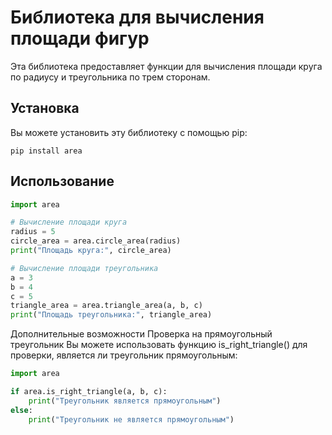 # Библиотека для вычисления площади фигур

Эта библиотека предоставляет функции для вычисления площади круга по радиусу и треугольника по трем сторонам.

## Установка

Вы можете установить эту библиотеку с помощью pip:

`pip install area`


## Использование

```python
import area

# Вычисление площади круга
radius = 5
circle_area = area.circle_area(radius)
print("Площадь круга:", circle_area)

# Вычисление площади треугольника
a = 3
b = 4
c = 5
triangle_area = area.triangle_area(a, b, c)
print("Площадь треугольника:", triangle_area)
```

Дополнительные возможности
Проверка на прямоугольный треугольник
Вы можете использовать функцию is_right_triangle() для проверки, является ли треугольник прямоугольным:

```python
import area

if area.is_right_triangle(a, b, c):
    print("Треугольник является прямоугольным")
else:
    print("Треугольник не является прямоугольным")
```
